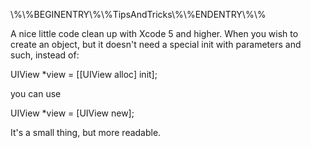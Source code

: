 \\%\\%BEGINENTRY\\%\\%TipsAndTricks\\%\\%ENDENTRY\\%\\%

A nice little code clean up with Xcode 5 and higher. When you wish to create an object, but it doesn't need a special init with parameters and such, instead of:

  UIView *view = [[UIView alloc] init];

you can use

   UIView *view = [UIView new];

It's a small thing, but more readable.
